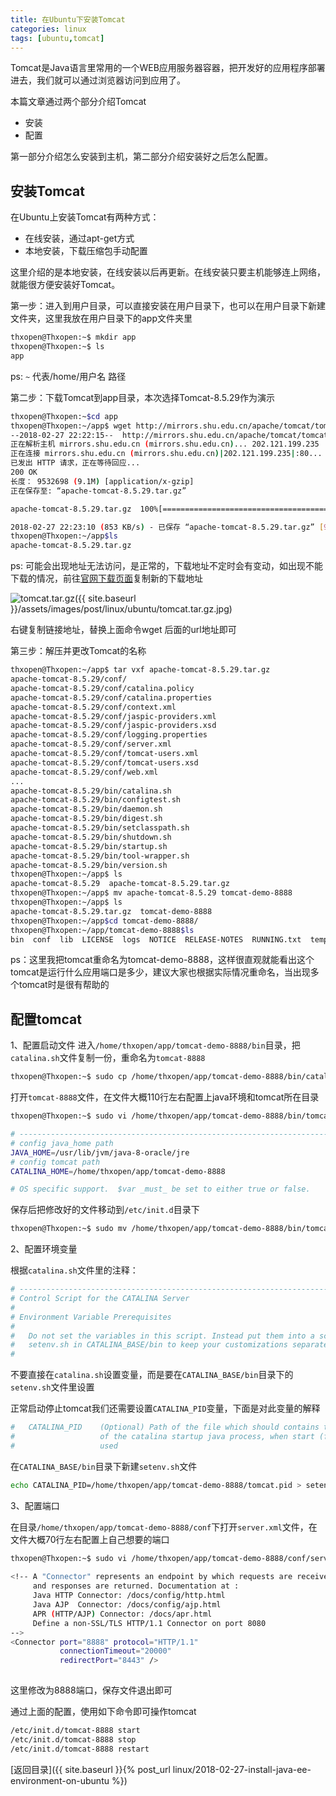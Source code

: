 ```yaml
---
title: 在Ubuntu下安装Tomcat
categories: linux
tags: [ubuntu,tomcat]
---
```


Tomcat是Java语言里常用的一个WEB应用服务器容器，把开发好的应用程序部署进去，我们就可以通过浏览器访问到应用了。

本篇文章通过两个部分介绍Tomcat

- 安装
- 配置

第一部分介绍怎么安装到主机，第二部分介绍安装好之后怎么配置。

<!--more-->

## 安装Tomcat

在Ubuntu上安装Tomcat有两种方式：

- 在线安装，通过apt-get方式
- 本地安装，下载压缩包手动配置

这里介绍的是本地安装，在线安装以后再更新。在线安装只要主机能够连上网络，就能很方便安装好Tomcat。

第一步：进入到用户目录，可以直接安装在用户目录下，也可以在用户目录下新建文件夹，这里我放在用户目录下的app文件夹里
```bash
thxopen@Thxopen:~$ mkdir app
thxopen@Thxopen:~$ ls
app
```
ps: `~` 代表/home/用户名 路径

第二步：下载Tomcat到app目录，本次选择Tomcat-8.5.29作为演示
```bash
thxopen@Thxopen:~$cd app
thxopen@Thxopen:~/app$ wget http://mirrors.shu.edu.cn/apache/tomcat/tomcat-8/v8.5.29/bin/apache-tomcat-8.5.29.tar.gz
--2018-02-27 22:22:15--  http://mirrors.shu.edu.cn/apache/tomcat/tomcat-8/v8.5.29/bin/apache-tomcat-8.5.29.tar.gz
正在解析主机 mirrors.shu.edu.cn (mirrors.shu.edu.cn)... 202.121.199.235
正在连接 mirrors.shu.edu.cn (mirrors.shu.edu.cn)|202.121.199.235|:80... 已连接。
已发出 HTTP 请求，正在等待回应...
200 OK
长度： 9532698 (9.1M) [application/x-gzip]
正在保存至: “apache-tomcat-8.5.29.tar.gz”

apache-tomcat-8.5.29.tar.gz  100%[================================================>]   9.09M   886KB/s    in 11s

2018-02-27 22:23:10 (853 KB/s) - 已保存 “apache-tomcat-8.5.29.tar.gz” [9532698/9532698])
thxopen@Thxopen:~/app$ls
apache-tomcat-8.5.29.tar.gz
```
ps: 可能会出现地址无法访问，是正常的，下载地址不定时会有变动，如出现不能下载的情况，前往[官网下载页面][tomcat.tar.gz]复制新的下载地址

![tomcat.tar.gz]({{ site.baseurl }}/assets/images/post/linux/ubuntu/tomcat.tar.gz.jpg)

右键复制链接地址，替换上面命令wget 后面的url地址即可

第三步：解压并更改Tomcat的名称

```bash
thxopen@Thxopen:~/app$ tar vxf apache-tomcat-8.5.29.tar.gz
apache-tomcat-8.5.29/conf/
apache-tomcat-8.5.29/conf/catalina.policy
apache-tomcat-8.5.29/conf/catalina.properties
apache-tomcat-8.5.29/conf/context.xml
apache-tomcat-8.5.29/conf/jaspic-providers.xml
apache-tomcat-8.5.29/conf/jaspic-providers.xsd
apache-tomcat-8.5.29/conf/logging.properties
apache-tomcat-8.5.29/conf/server.xml
apache-tomcat-8.5.29/conf/tomcat-users.xml
apache-tomcat-8.5.29/conf/tomcat-users.xsd
apache-tomcat-8.5.29/conf/web.xml
...
apache-tomcat-8.5.29/bin/catalina.sh
apache-tomcat-8.5.29/bin/configtest.sh
apache-tomcat-8.5.29/bin/daemon.sh
apache-tomcat-8.5.29/bin/digest.sh
apache-tomcat-8.5.29/bin/setclasspath.sh
apache-tomcat-8.5.29/bin/shutdown.sh
apache-tomcat-8.5.29/bin/startup.sh
apache-tomcat-8.5.29/bin/tool-wrapper.sh
apache-tomcat-8.5.29/bin/version.sh
thxopen@Thxopen:~/app$ ls
apache-tomcat-8.5.29  apache-tomcat-8.5.29.tar.gz
thxopen@Thxopen:~/app$ mv apache-tomcat-8.5.29 tomcat-demo-8888
thxopen@Thxopen:~/app$ ls
apache-tomcat-8.5.29.tar.gz  tomcat-demo-8888
thxopen@Thxopen:~/app$cd tomcat-demo-8888/
thxopen@Thxopen:~/app/tomcat-demo-8888$ls
bin  conf  lib  LICENSE  logs  NOTICE  RELEASE-NOTES  RUNNING.txt  temp  webapps  work
```
ps：这里我把tomcat重命名为tomcat-demo-8888，这样很直观就能看出这个tomcat是运行什么应用端口是多少，建议大家也根据实际情况重命名，当出现多个tomcat时是很有帮助的


## 配置tomcat

1、配置启动文件
进入`/home/thxopen/app/tomcat-demo-8888/bin`目录，把`catalina.sh`文件复制一份，重命名为`tomcat-8888`

```bash
thxopen@Thxopen:~$ sudo cp /home/thxopen/app/tomcat-demo-8888/bin/catalina.sh /home/thxopen/app/tomcat-demo-8888/bin/tomcat-8888
```

打开`tomcat-8888`文件，在文件大概110行左右配置上java环境和tomcat所在目录

```bash
thxopen@Thxopen:~$ sudo vi /home/thxopen/app/tomcat-demo-8888/bin/tomcat-8888

# -----------------------------------------------------------------------------
# config java_home path
JAVA_HOME=/usr/lib/jvm/java-8-oracle/jre
# config tomcat path
CATALINA_HOME=/home/thxopen/app/tomcat-demo-8888

# OS specific support.  $var _must_ be set to either true or false.
```

保存后把修改好的文件移动到`/etc/init.d`目录下

```bash
thxopen@Thxopen:~$ sudo mv /home/thxopen/app/tomcat-demo-8888/bin/tomcat-8888 /etc/init.d/
```

2、配置环境变量

根据`catalina.sh`文件里的注释：

```bash
# -----------------------------------------------------------------------------
# Control Script for the CATALINA Server
#
# Environment Variable Prerequisites
#
#   Do not set the variables in this script. Instead put them into a script
#   setenv.sh in CATALINA_BASE/bin to keep your customizations separate.
#

```
不要直接在`catalina.sh`设置变量，而是要在`CATALINA_BASE/bin`目录下的`setenv.sh`文件里设置


正常启动停止tomcat我们还需要设置`CATALINA_PID`变量，下面是对此变量的解释

```bash
#   CATALINA_PID    (Optional) Path of the file which should contains the pid
#                   of the catalina startup java process, when start (fork) is
#                   used
```

在`CATALINA_BASE/bin`目录下新建`setenv.sh`文件

```bash
echo CATALINA_PID=/home/thxopen/app/tomcat-demo-8888/tomcat.pid > setenv.sh
```

3、配置端口

在目录`/home/thxopen/app/tomcat-demo-8888/conf`下打开`server.xml`文件，在文件大概70行左右配置上自己想要的端口

```bash
thxopen@Thxopen:~$ sudo vi /home/thxopen/app/tomcat-demo-8888/conf/server.xml
 
<!-- A "Connector" represents an endpoint by which requests are received
     and responses are returned. Documentation at :
     Java HTTP Connector: /docs/config/http.html
     Java AJP  Connector: /docs/config/ajp.html
     APR (HTTP/AJP) Connector: /docs/apr.html
     Define a non-SSL/TLS HTTP/1.1 Connector on port 8080
-->
<Connector port="8888" protocol="HTTP/1.1"
           connectionTimeout="20000"
           redirectPort="8443" />
               
```
这里修改为8888端口，保存文件退出即可

通过上面的配置，使用如下命令即可操作tomcat

```bash
/etc/init.d/tomcat-8888 start
/etc/init.d/tomcat-8888 stop
/etc/init.d/tomcat-8888 restart
```

[返回目录]({{ site.baseurl }}{% post_url linux/2018-02-27-install-java-ee-environment-on-ubuntu %})


[tomcat.tar.gz]: https://tomcat.apache.org/download-80.cgi